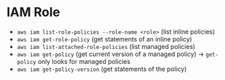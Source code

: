 # IAM Role

- `aws iam list-role-policies --role-name <role>` (list inline policies)
- `aws iam get-role-policy` (get statements of an inline policy)
- `aws iam list-attached-role-policies` (list managed policies)
- `aws iam get-policy` (get current version of a managed policy) -> `get-policy` only looks for managed policies
- `aws iam get-policy-version` (get statements of the policy)